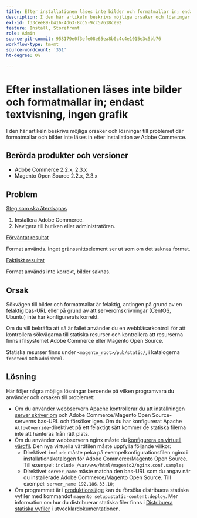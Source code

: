 ```yaml
---
title: Efter installationen läses inte bilder och formatmallar in; endast textvisning, ingen grafik
description: I den här artikeln beskrivs möjliga orsaker och lösningar till problemet där formatmallar och bilder inte läses in efter installation av Adobe Commerce.
exl-id: f33cee89-b416-4d63-8cc5-9cc57618ce92
feature: Install, Storefront
role: Admin
source-git-commit: 958179e0f3efe08e65ea8b0c4c4e1015e3c5bb76
workflow-type: tm+mt
source-wordcount: '351'
ht-degree: 0%

---
```


# Efter installationen läses inte bilder och formatmallar in; endast textvisning, ingen grafik

I den här artikeln beskrivs möjliga orsaker och lösningar till problemet där formatmallar och bilder inte läses in efter installation av Adobe Commerce.

## Berörda produkter och versioner

* Adobe Commerce 2.2.x, 2.3.x
* Magento Open Source 2.2.x, 2.3.x

## Problem

<u>Steg som ska återskapas</u>

1. Installera Adobe Commerce.
1. Navigera till butiken eller administratören.

<u>Förväntat resultat</u>

Format används. Inget gränssnittselement ser ut som om det saknas format.

<u>Faktiskt resultat</u>

Format används inte korrekt, bilder saknas.

## Orsak

Sökvägen till bilder och formatmallar är felaktig, antingen på grund av en felaktig bas-URL eller på grund av att serveromskrivningar (CentOS, Ubuntu) inte har konfigurerats korrekt.

Om du vill bekräfta att så är fallet använder du en webbläsarkontroll för att kontrollera sökvägarna till statiska resurser och kontrollera att resurserna finns i filsystemet Adobe Commerce eller Magento Open Source.

Statiska resurser finns under `<magento_root>/pub/static/`, i katalogerna `frontend` och `adminhtml`.

## Lösning

Här följer några möjliga lösningar beroende på vilken programvara du använder och orsaken till problemet:

* Om du använder webbservern Apache kontrollerar du att inställningen [server skriver om](https://devdocs.magento.com/guides/v2.3/install-gde/prereq/apache.html#apache-help-rewrite) och Adobe Commerce/Magento Open Source-serverns bas-URL och försöker igen. Om du har konfigurerat Apache `AllowOverride`-direktivet på ett felaktigt sätt kommer de statiska filerna inte att hanteras från rätt plats.
* Om du använder webbservern nginx måste du [konfigurera en virtuell värdfil](https://devdocs.magento.com/guides/v2.3/install-gde/prereq/nginx.html#configure-nginx-ubuntu). Den nya virtuella värdfilen måste uppfylla följande villkor:
   * Direktivet `include` måste peka på exempelkonfigurationsfilen nginx i installationskatalogen för Adobe Commerce/Magento Open Source. Till exempel:    `include /var/www/html/magento2/nginx.conf.sample;`
   * Direktivet `server_name` måste matcha den bas-URL som du angav när du installerade Adobe Commerce/Magento Open Source. Till exempel: `server_name 192.186.33.10;`
* Om programmet är i [produktionsläge](https://devdocs.magento.com/guides/v2.3/config-guide/bootstrap/magento-modes.html#production-mode) kan du försöka distribuera statiska vyfiler med kommandot `magento setup:static-content:deploy`. Mer information om hur du distribuerar statiska filer finns i [Distribuera statiska vyfiler](https://devdocs.magento.com/guides/v2.3/install-gde/install/cli/install-cli-subcommands-maint.html) i utvecklardokumentationen.
